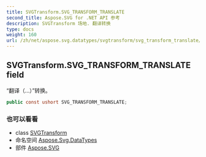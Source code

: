 ```yaml
---
title: SVGTransform.SVG_TRANSFORM_TRANSLATE
second_title: Aspose.SVG for .NET API 参考
description: SVGTransform 场地. 翻译转换
type: docs
weight: 160
url: /zh/net/aspose.svg.datatypes/svgtransform/svg_transform_translate/
---
```

## SVGTransform.SVG_TRANSFORM_TRANSLATE field

“翻译（…）”转换。

```csharp
public const ushort SVG_TRANSFORM_TRANSLATE;
```

### 也可以看看

* class [SVGTransform](../)
* 命名空间 [Aspose.Svg.DataTypes](../../svgtransform/)
* 部件 [Aspose.SVG](../../../)


